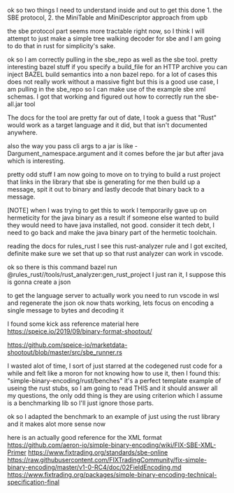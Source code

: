 ok so two things I need to understand inside and out to get this done 
    1. the SBE protocol, 
    2. the MiniTable and MiniDescriptor approach from upb

the sbe protocol part seems more tractable right now, so I think I will attempt to just make
a simple tree walking decoder for sbe and I am going to do that in rust for simplicity's sake.

ok so I am correctly pulling in the sbe_repo as well as the sbe tool. pretty interesting bazel stuff
if you specify a build_file for an HTTP archive you can inject BAZEL build semantics into a non bazel
repo. for a lot of cases this does not really work without a massive fight but this is a good use 
case, I am pulling in the sbe_repo so I can make use of the example sbe xml schemas. I got that 
working and figured out how to correctly run the sbe-all.jar tool

The docs for the tool are pretty far out of date, I took a guess that "Rust" would work as a target 
language and it did, but that isn't documented anywhere.

also the way you pass cli args to a jar is like -Dargument_namespace.argument and it comes before 
the jar but after java which is interesting. 

pretty odd stuff
I am now going to move on to trying to build a rust project that links in the library that sbe is 
generating for me then build up a message, spit it out to binary and lastly decode that binary back 
to a message. 

[NOTE] when I was trying to get this to work I temporarily gave up on hermeticity for the java binary
as a result if someone else wanted to build they would need to have java installed, not good.
consider it tech debt, I need to go back and make the java binary part of the hermetic toolchain.

reading the docs for rules_rust I see this rust-analyzer rule and I got excited, definite make 
sure we set that up so that rust analyzer can work in vscode. 

ok so there is this command
bazel run @rules_rust//tools/rust_analyzer:gen_rust_project
I just ran it, I suppose this is gonna create a json

to get the language server to actually work you need to run vscode in wsl and regenerate the json 
ok now thats working, lets focus on encoding a single message to bytes and decoding it

I found some kick ass reference material here 
https://speice.io/2019/09/binary-format-shootout/

https://github.com/speice-io/marketdata-shootout/blob/master/src/sbe_runner.rs

I wasted alot of time, I sort of just starred at the codegened rust code for a while and felt like 
a moron for not knowing how to use it, then I found this: "simple-binary-encoding/rust/benches"
it's a perfect template example of useing the rust stubs, so I am going to read THIS and it should
answer all my questions, the only odd thing is they are using criterion which I assume is a 
benchmarking lib so I'll just ignore those parts. 

ok so I adapted the benchmark to an example of just using the rust library and it makes alot more 
sense now

here is an actually good reference for the XML format 
https://github.com/aeron-io/simple-binary-encoding/wiki/FIX-SBE-XML-Primer 
https://www.fixtrading.org/standards/sbe-online 
https://raw.githubusercontent.com/FIXTradingCommunity/fix-simple-binary-encoding/master/v1-0-RC4/doc/02FieldEncoding.md 
https://www.fixtrading.org/packages/simple-binary-encoding-technical-specification-final 
